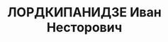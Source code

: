 ---
title: ЛОРДКИПАНИДЗЕ Иван Несторович
description: '(1889, Сенакский у. Кутаисской губ. — октябрь 1937, Грузинская ССР).
  Румынский фронт. № 3 — эсеры и Совет КД.

  Одесса. Из дворян. Окончил Тифлисскую гимназию, медицинский факультет Харьковского
  университета (1913). Военный врач. Эсер с начала 1900-х. В 1917 председатель Одесской
  городской думы. Делегат I Всероссийского съезда Советов РСД, член ВЦИК-1. Председатель
  исполкома Советов Румынского фронта, Черноморского флота и Одесской области (Румчерод).
  Член бюро фракции эсеров УС, участник заседания 5 января. В 1918 министр путей сообщения
  Грузинской демократической республики. В 1937 Военной коллегией Верховного суда
  СССР приговорен к расстрелу. Использованы материалы кн. Л.Г. Протасов. Люди Учредительного
  собрания: портрет в интерьере эпохи. М., РОСПЭН, 2008.'
---